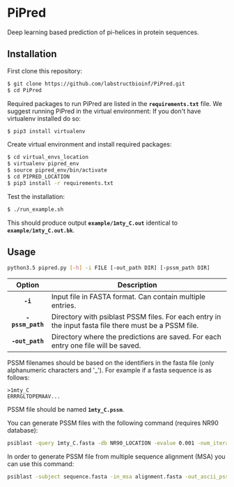 # **PiPred** #
Deep learning based prediction of pi-helices in protein sequences.

## **Installation** ##
First clone this repository:
```bash
$ git clone https://github.com/labstructbioinf/PiPred.git
$ cd PiPred
```

Required packages to run PiPred are listed in the **`requirements.txt`** file.
We suggest running PiPred in the virtual environment:
If you don't have virtualenv installed do so:
```bash
$ pip3 install virtualenv
```
Create virtual environment and install required packages:
```bash
$ cd virtual_envs_location
$ virtualenv pipred_env
$ source pipred_env/bin/activate
$ cd PIPRED_LOCATION
$ pip3 install -r requirements.txt
```
Test the installation:
```bash
$ ./run_example.sh
```
This should produce output **`example/1mty_C.out`** identical to **`example/1mty_C.out.bk`**.

## **Usage** ##
```bash
python3.5 pipred.py [-h] -i FILE [-out_path DIR] [-pssm_path DIR]
```
| Option    | Description |
|:----------:|-------------|
| **`-i`** | Input file in FASTA format. Can contain multiple entries. |
| **`-pssm_path`** | Directory with psiblast PSSM files. For each entry in the input fasta file there must be a PSSM file. |
| **`-out_path`** | Directory where the predictions are saved. For each entry one file will be saved. |

PSSM filenames should be based on the identifiers in the fasta file (only alphanumeric characters and '_'). For example if a fasta sequence is as follows:
```
>1mty_C
ERRRGLTDPEMAAV...
```
PSSM file should be named **`1mty_C.pssm`**.

You can generate PSSM files with the following command (requires NR90 database):
```bash
psiblast -query 1mty_C.fasta -db NR90_LOCATION -evalue 0.001 -num_iterations 3 -out_ascii_pssm 1mty_C.pssm
```
In order to generate PSSM file from multiple sequence alignment (MSA) you can use this command:
```bash
psiblast -subject sequence.fasta -in_msa alignment.fasta -out_ascii_pssm output.pssm
```
